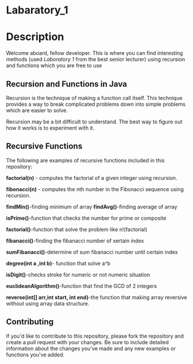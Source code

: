 # Labaratory_1
# **Description**
Welcome aboard, fellow developer. This is where you can find interesting methods (used *Laboratory 1* from the best senior lecturer) using recursion and functions which you are free to use
## **Recursion and Functions in Java**
Recursion is the technique of making a function call itself. This technique provides a way to break complicated problems down into simple problems which are easier to solve.

Recursion may be a bit difficult to understand. The best way to figure out how it works is to experiment with it.
## Recursive Functions
The following are examples of recursive functions included in this repository:

__factorial(n)__ - computes the factorial of a given integer using recursion.

__fibonacci(n)__ - computes the nth number in the Fibonacci sequence using recursion.


__findMin()__-finding minimum of array
__findAvg()__-finding average of array

__isPrime()__-function that checks the number for prime or composite

__factorial()__-function that solve the problem like n!(factorial)

__fibanacci()__-finding the fibanacci number of xertain index

__sumFibanacci()__-determine of sum fibanacci number until certain index

__degree(int a ,int b)__- function that solve a^b

__isDigit()__-checks stroke for numeric or not numeric situation

__euclideanAlgorithm()__-function that find the GCD of 2 integers

__reverse(int[] arr,int start, int end)__-the function that making array reversive without using array data structure.
## Contributing
If you'd like to contribute to this repository, please fork the repository and create a pull request with your changes. Be sure to include detailed information about the changes you've made and any new examples or functions you've added.

